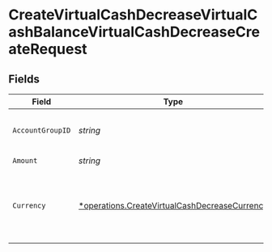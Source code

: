 # CreateVirtualCashDecreaseVirtualCashBalanceVirtualCashDecreaseCreateRequest


## Fields

| Field                                                                                                                | Type                                                                                                                 | Required                                                                                                             | Description                                                                                                          |
| -------------------------------------------------------------------------------------------------------------------- | -------------------------------------------------------------------------------------------------------------------- | -------------------------------------------------------------------------------------------------------------------- | -------------------------------------------------------------------------------------------------------------------- |
| `AccountGroupID`                                                                                                     | *string*                                                                                                             | :heavy_check_mark:                                                                                                   | Account group unique identifier.                                                                                     |
| `Amount`                                                                                                             | *string*                                                                                                             | :heavy_check_mark:                                                                                                   | N/A                                                                                                                  |
| `Currency`                                                                                                           | [*operations.CreateVirtualCashDecreaseCurrency](../../../pkg/models/operations/createvirtualcashdecreasecurrency.md) | :heavy_minus_sign:                                                                                                   | Alphabetic three-letter [ISO 4217](https://en.wikipedia.org/wiki/ISO_4217) currency code.<br/>* EUR - Euro           |